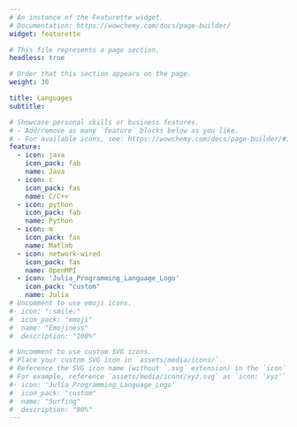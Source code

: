 ```yaml
---
# An instance of the Featurette widget.
# Documentation: https://wowchemy.com/docs/page-builder/
widget: featurette

# This file represents a page section.
headless: true

# Order that this section appears on the page.
weight: 30

title: Languages
subtitle:

# Showcase personal skills or business features.
# - Add/remove as many `feature` blocks below as you like.
# - For available icons, see: https://wowchemy.com/docs/page-builder/#icons
feature:
  - icon: java
    icon_pack: fab
    name: Java
  - icon: c
    icon_pack: fas
    name: C/C++
  - icon: python
    icon_pack: fab
    name: Python
  - icon: m
    icon_pack: fas
    name: Matlab
  - icon: network-wired
    icon_pack: fas
    name: OpenMPI
  - icon: 'Julia_Programming_Language_Logo'
    icon_pack: "custom"
    name: Julia
# Uncomment to use emoji icons.
#- icon: ":smile:"
#  icon_pack: "emoji"
#  name: "Emojiness"
#  description: "100%"

# Uncomment to use custom SVG icons.
# Place your custom SVG icon in `assets/media/icons/`.
# Reference the SVG icon name (without `.svg` extension) in the `icon` field.
# For example, reference `assets/media/icons/xyz.svg` as `icon: 'xyz'`
#- icon: 'Julia_Programming_Language_Logo'
#  icon_pack: "custom"
#  name: "Surfing"
#  description: "90%"
---
```



